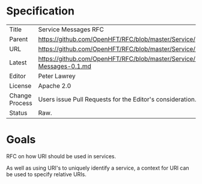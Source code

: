 # Specification

|         |                                                                     |
|:------- | ------------------------------------------------------------------- |
| Title   | Service Messages RFC                                                |
| Parent  | https://github.com/OpenHFT/RFC/blob/master/Service/                 |
| URL     | https://github.com/OpenHFT/RFC/blob/master/Service/Messages/        |
| Latest  | https://github.com/OpenHFT/RFC/blob/master/Service/Messages/Service-Messages-0.1.md |
| Editor  | Peter Lawrey                                                        |
| License | Apache 2.0                                                          |
| Change Process | Users issue Pull Requests for the Editor's consideration.    |
| Status  | Raw.                                                                |

# Goals
RFC on how URI should be used in services.

As well as using URI's to uniquely identify a service, a context for URI can be used to specify relative URIs.

